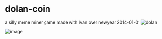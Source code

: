 # dolan-coin

a silly meme miner game made with Ivan over newyear 2014-01-01
![dolan](https://github.com/user-attachments/assets/ad68b8f6-8279-484d-9704-447481d17d7a)

![image](https://github.com/user-attachments/assets/2712f5f9-1b5a-4600-a709-6824a95151e4)
